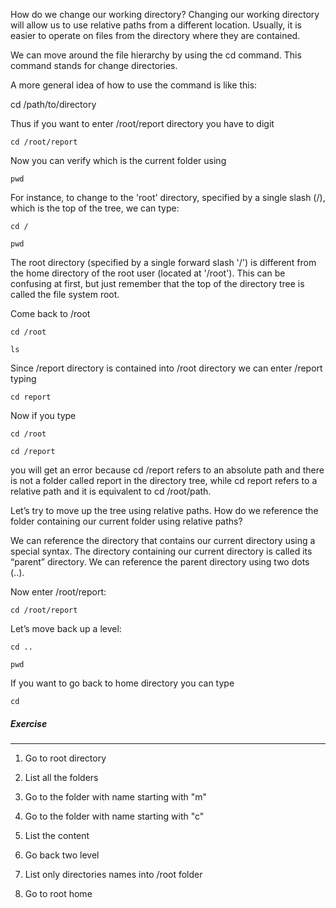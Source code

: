 How do we change our working directory? Changing our working directory will allow us to use relative paths from a different location. Usually, it is easier to operate on files from the directory where they are contained.

We can move around the file hierarchy by using the cd command. This command stands for change directories.

A more general idea of how to use the command is like this:

cd /path/to/directory

Thus if you want to enter /root/report directory you have to digit

`cd /root/report`

Now you can verify which is the current folder using

`pwd`

For instance, to change to the 'root' directory, specified by a single slash (/), which is the top of the tree, we can type:

`cd /`

`pwd`

The root directory (specified by a single forward slash '/') is different from the home directory of the root user (located at '/root'). This can be confusing at first, but just remember that the top of the directory tree is called the file system root.

Come back to /root

`cd /root`

`ls`

Since /report directory is contained into /root directory we can enter /report typing

`cd report`

Now if you type

`cd /root`

`cd /report`

you will get an error because cd /report refers to an absolute path and there is not a folder called report in the directory tree, while cd report refers to a relative path and it is equivalent to cd /root/path. 

Let’s try to move up the tree using relative paths. How do we reference the folder containing our current folder using relative paths?

We can reference the directory that contains our current directory using a special syntax. The directory containing our current directory is called its “parent” directory. We can reference the parent directory using two dots (..).

Now enter /root/report:

`cd /root/report`

Let’s move back up a level:

`cd ..`

`pwd`

If you want to go back to home directory you can type

`cd`

##### Exercise
________

1. Go to root directory

2. List all the folders

3. Go to the folder with name starting with "m" 

4. Go to the folder with name starting with "c"

5. List the content  

6. Go back two level 

7. List only directories names into /root folder

8. Go to root home
